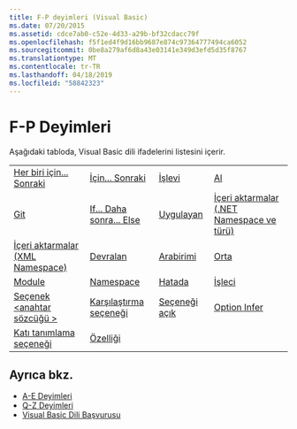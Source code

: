 ```yaml
---
title: F-P deyimleri (Visual Basic)
ms.date: 07/20/2015
ms.assetid: cdce7ab0-c52e-4d33-a29b-bf32cdacc79f
ms.openlocfilehash: f5f1ed4f9d16bb9687e874c97364777494ca6052
ms.sourcegitcommit: 0be8a279af6d8a43e03141e349d3efd5d35f8767
ms.translationtype: MT
ms.contentlocale: tr-TR
ms.lasthandoff: 04/18/2019
ms.locfileid: "58842323"
---
```

# <a name="f-p-statements"></a>F-P Deyimleri
Aşağıdaki tabloda, Visual Basic dili ifadelerini listesini içerir.  
  
|||||  
|---|---|---|---|  
|[Her biri için... Sonraki](../../../visual-basic/language-reference/statements/for-each-next-statement.md)|[İçin... Sonraki](../../../visual-basic/language-reference/statements/for-next-statement.md)|[İşlevi](../../../visual-basic/language-reference/statements/function-statement.md)|[Al](../../../visual-basic/language-reference/statements/get-statement.md)|  
|[Git](../../../visual-basic/language-reference/statements/goto-statement.md)|[If... Daha sonra... Else](../../../visual-basic/language-reference/statements/if-then-else-statement.md)|[Uygulayan](../../../visual-basic/language-reference/statements/implements-statement.md)|[İçeri aktarmalar (.NET Namespace ve türü)](../../../visual-basic/language-reference/statements/imports-statement-net-namespace-and-type.md)|  
|[İçeri aktarmalar (XML Namespace)](../../../visual-basic/language-reference/statements/imports-statement-xml-namespace.md)|[Devralan](../../../visual-basic/language-reference/statements/inherits-statement.md)|[Arabirimi](../../../visual-basic/language-reference/statements/interface-statement.md)|[Orta](../../../visual-basic/language-reference/statements/mid-statement.md)|  
|[Module](../../../visual-basic/language-reference/statements/module-statement.md)|[Namespace](../../../visual-basic/language-reference/statements/namespace-statement.md)|[Hatada](../../../visual-basic/language-reference/statements/on-error-statement.md)|[İşleci](../../../visual-basic/language-reference/statements/operator-statement.md)|  
|[Seçenek \<anahtar sözcüğü >](../../../visual-basic/language-reference/statements/option-keyword-statement.md)|[Karşılaştırma seçeneği](../../../visual-basic/language-reference/statements/option-compare-statement.md)|[Seçeneği açık](../../../visual-basic/language-reference/statements/option-explicit-statement.md)|[Option Infer](../../../visual-basic/language-reference/statements/option-infer-statement.md)|  
|[Katı tanımlama seçeneği](../../../visual-basic/language-reference/statements/option-strict-statement.md)|[Özelliği](../../../visual-basic/language-reference/statements/property-statement.md)|||  
  
## <a name="see-also"></a>Ayrıca bkz.

- [A-E Deyimleri](../../../visual-basic/language-reference/statements/a-e-statements.md)
- [Q-Z Deyimleri](../../../visual-basic/language-reference/statements/q-z-statements.md)
- [Visual Basic Dili Başvurusu](../../../visual-basic/language-reference/index.md)
